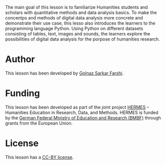The main goal of this lesson is to familiarize Humanities students and scholars with quantitative methods 
and data analysis basics. To make the concentps and methods of digital data analysis more concrete and 
demonstrate their use case, this lesso also introduces the learners to the programming language Python. Using 
Python on different datasets consisting of tables, text, images and sounds, the learners explore the 
possibilities of digital data analysis for the porpose of humanities research. 

# Author
This lesson has been developed by [Golnaz Sarkar Farshi](https://github.com/Goli-SF). 

# Funding
This lesson has been developed as part of the joint project [HERMES](https://hermes-hub.de/) – Humanities Education 
in Research, Data, and Methods. HERMES is funded by the
[German Federal Ministry of Education and Research (BMBF)](https://www.bmbf.de/bmbf/en/home/home_node.html) 
through grants from the European Union.

# License
This lesson has a [CC-BY license](LICENSE.md).
